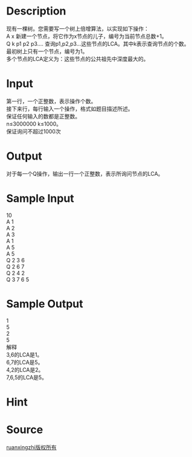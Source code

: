 
# Description

<div class="content"><div>现有一棵树。您需要写一个树上倍增算法，以实现如下操作：</div>
<div>A x 新建一个节点，将它作为x节点的儿子，编号为当前节点总数+1。</div>
<div>Q k p1 p2 p3.... 查询p1,p2,p3...这些节点的LCA。其中k表示查询节点的个数。</div>
<div>最初树上只有一个节点，编号为1。 </div>
<div>多个节点的LCA定义为：这些节点的公共祖先中深度最大的。</div>
<div></div>
<p></p></div>

# Input

<div class="content"><div>第一行，一个正整数，表示操作个数。 </div>
<div>接下来行，每行输入一个操作，格式如题目描述所述。</div>
<div>保证任何输入的数都是正整数。</div>
<div>n≤3000000 k≤1000。</div>
<div>保证询问不超过1000次</div>
<div></div>
<p></p></div>

# Output

<div class="content"><div>对于每一个Q操作，输出一行一个正整数，表示所询问节点的LCA。</div>
<div></div>
<p></p></div>

# Sample Input

<div class="content"><span class="sampledata">10<br/>
A 1<br/>
A 2<br/>
A 3<br/>
A 1<br/>
A 5<br/>
A 5<br/>
Q 2 3 6<br/>
Q 2 6 7<br/>
Q 2 4 2<br/>
Q 3 7 6 5</span></div>

# Sample Output

<div class="content"><span class="sampledata">1<br/>
5<br/>
2<br/>
5<br/>
解释<br/>
3,6的LCA是1。 <br/>
6,7的LCA是5。 <br/>
4,2的LCA是2。 <br/>
7,6,5的LCA是5。</span></div>

# Hint

<div class="content"><p></p></div>

# Source

<div class="content"><p><a href="problemset.php?search=ruanxingzhi版权所有">ruanxingzhi版权所有</a></p></div>

